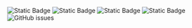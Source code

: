![Static Badge](https://img.shields.io/badge/blacklists-60-000000) ![Static Badge](https://img.shields.io/badge/blacklisted-2981962-cc0000) ![Static Badge](https://img.shields.io/badge/whitelisted-2242-00CC00) ![Static Badge](https://img.shields.io/badge/streaming_blacklist-28106-000000) ![GitHub issues](https://img.shields.io/github/issues/fabriziosalmi/blacklists)
